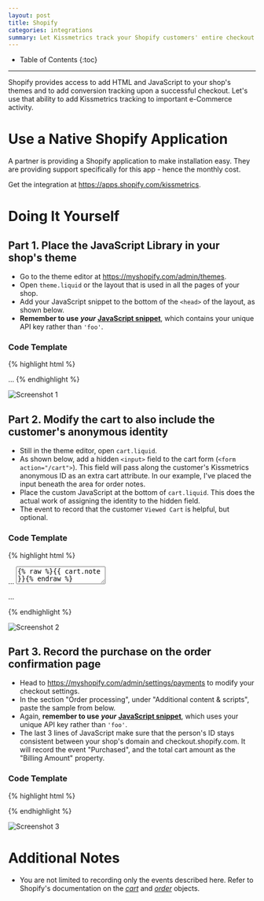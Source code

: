```yaml
---
layout: post
title: Shopify
categories: integrations
summary: Let Kissmetrics track your Shopify customers' entire checkout process.
---
```

* Table of Contents
{:toc}
* * *

Shopify provides access to add HTML and JavaScript to your shop's themes and to add conversion tracking upon a successful checkout. Let's use that ability to add Kissmetrics tracking to important e-Commerce activity.

# Use a Native Shopify Application

A partner is providing a Shopify application to make installation easy. They are providing support specifically for this app - hence the monthly cost.

Get the integration at <https://apps.shopify.com/kissmetrics>.

# Doing It Yourself

## Part 1. Place the JavaScript Library in your shop's theme

* Go to the theme editor at <https://myshopify.com/admin/themes>.
* Open `theme.liquid` or the layout that is used in all the pages of your shop.
* Add your JavaScript snippet to the bottom of the `<head>` of the layout, as shown below.
* **Remember to use** ***your*** **[JavaScript snippet][js-lib]**, which contains your unique API key rather than `'foo'`.

### Code Template
{% highlight html %}
<!-- Inside theme.liquid -->
<head>
  ...

  <!-- Kissmetrics -->
  <script type="text/javascript">
  var _kmq = _kmq || [];
  var _kmk = _kmk || 'foo';
  function _kms(u){
    setTimeout(function(){
      var d = document, f = d.getElementsByTagName('script')[0],
      s = d.createElement('script');
      s.type = 'text/javascript'; s.async = true; s.src = u;
      f.parentNode.insertBefore(s, f);
    }, 1);
  }
  _kms('//i.kissmetrics.com/i.js');
  _kms('//doug1izaerwt3.cloudfront.net/' + _kmk + '.1.js');
  </script>
</head>
{% endhighlight %}

![Screenshot 1][ss1]

## Part 2. Modify the cart to also include the customer's anonymous identity

* Still in the theme editor, open `cart.liquid`.
* As shown below, add a hidden `<input>` field to the cart form (`<form action="/cart">`). This field will pass along the customer's Kissmetrics anonymous ID as an extra cart attribute. In our example, I've placed the input beneath the area for order notes.
* Place the custom JavaScript at the bottom of `cart.liquid`. This does the actual work of assigning the identity to the hidden field.
* The event to record that the customer `Viewed Cart` is helpful, but optional.

### Code Template

{% highlight html %}
<!-- Inside cart.liquid -->
<form action="/cart" method="post">
   ...
   <textarea id="note" name="note" placeholder="Add a note to your order...">{% raw %}{{ cart.note }}{% endraw %}</textarea>

   <!-- Kissmetrics ID here -->
   <input id="km_id" style="display:none" name="attributes[km_id]" />

   ...
</form>

<script type="text/javascript">
  _kmq.push(['record', 'Viewed Cart']);
  _kmq.push(function() {
    jQuery("#km_id").val(KM.i());
  });
</script>
{% endhighlight %}

![Screenshot 2][ss2]

## Part 3. Record the purchase on the order confirmation page

* Head to <https://myshopify.com/admin/settings/payments> to modify your checkout settings.
* In the section "Order processing", under "Additional content & scripts", paste the sample from below.
* Again, **remember to use** ***your*** **[JavaScript snippet][js-lib]**, which uses your unique API key rather than `'foo'`.
* The last 3 lines of JavaScript make sure that the person's ID stays consistent between your shop's domain and checkout.shopify.com. It will record the event "Purchased", and the total cart amount as the "Billing Amount" property.

### Code Template

{% highlight html %}
<script type="text/javascript">
var _kmq = _kmq || [];
var _kmk = _kmk || 'foo';
function _kms(u){
  setTimeout(function(){
    var d = document, f = d.getElementsByTagName('script')[0],
    s = d.createElement('script');
    s.type = 'text/javascript'; s.async = true; s.src = u;
    f.parentNode.insertBefore(s, f);
  }, 1);
}
_kms('//i.kissmetrics.com/i.js');
_kms('//doug1izaerwt3.cloudfront.net/' + _kmk + '.1.js');

var KM_SKIP_VISITED_SITE=1;  // Prevent recording Visited Site on Shopify
_kmq.push(["identify", "{% raw %}{{customer.email}}{% endraw %}"]);
_kmq.push(["alias", "{% raw %}{{customer.email}}{% endraw %}", "{% raw %}{{attributes.km_id}}{% endraw %}"]);

// Force the timestamp of the Purchase event to use the order creation date
_kmq.push(["record", "Purchased", {"Billing Amount":"{% raw %}{{order.total_price | money}}{% endraw %}", "_d":1, "_t":Math.round((new Date("{% raw %}{{order.created_at}}{% endraw %}")).getTime() / 1000)} ]);
</script>
{% endhighlight %}

![Screenshot 3][ss3]

# Additional Notes

* You are not limited to recording only the events described here. Refer to Shopify's documentation on the *[cart][cart-docs]* and *[order][order-docs]* objects.

[js-lib]: https://app.kissmetrics.com/settings
[theme-editor]: https://myshopify.com/admin/themes
[cart-docs]: http://docs.shopify.com/themes/liquid-variables/cart
[order-docs]: http://docs.shopify.com/themes/liquid-variables/order

[ss1]: https://s3.amazonaws.com/kissmetrics-support-files/assets/integrations/shopify/01-js-snippet.png
[ss2]: https://s3.amazonaws.com/kissmetrics-support-files/assets/integrations/shopify/02-cart.png
[ss3]: https://s3.amazonaws.com/kissmetrics-support-files/assets/integrations/shopify/03-order-confirmation.png
